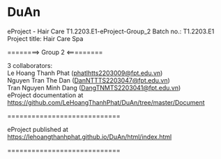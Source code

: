 # DuAn
eProject - Hair Care
T1.2203.E1-eProject-Group_2
Batch no.: T1.2203.E1
Project title: Hair Care Spa

========> Group 2 <=========

3 collaborators:<br>
                Le Hoang Thanh Phat (phatlhtts2203009@fpt.edu.vn)<br>
                Nguyen Tran The Dan (DanNTTTS2203047@fpt.edu.vn)<br>
                Tran Nguyen Minh Dang (DangTNMTS2203041@fpt.edu.vn)<br>
eProject documentation at https://github.com/LeHoangThanhPhat/DuAn/tree/master/Document

============================

eProject published at https://lehoangthanhphat.github.io/DuAn/html/index.html

============================
